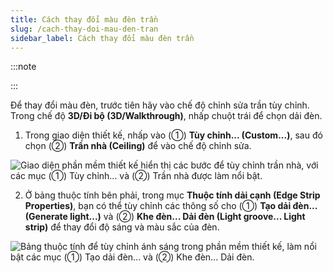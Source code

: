 ```yaml
---
title: Cách thay đổi màu đèn trần
slug: /cach-thay-doi-mau-den-tran
sidebar_label: Cách thay đổi màu đèn trần
---
```


:::note

:::

Để thay đổi màu đèn, trước tiên hãy vào chế độ chỉnh sửa trần tùy chỉnh. Trong chế độ **3D/Đi bộ (3D/Walkthrough)**, nhấp chuột trái để chọn dải đèn.

1. Trong giao diện thiết kế, nhấp vào (①) **Tùy chỉnh... (Custom...)**, sau đó chọn (②) **Trần nhà (Ceiling)** để vào chế độ chỉnh sửa.

![Giao diện phần mềm thiết kế hiển thị các bước để tùy chỉnh trần nhà, với các mục (①) Tùy chỉnh... và (②) Trần nhà được làm nổi bật.](https://storage.googleapis.com/jegavn_kb/image_jegavn/188.1.png)

2. Ở bảng thuộc tính bên phải, trong mục **Thuộc tính dải cạnh (Edge Strip Properties)**, bạn có thể tùy chỉnh các thông số cho (①) **Tạo dải đèn... (Generate light...)** và (②) **Khe đèn... Dải đèn (Light groove... Light strip)** để thay đổi độ sáng và màu sắc của đèn.

![Bảng thuộc tính để tùy chỉnh ánh sáng trong phần mềm thiết kế, làm nổi bật các mục (①) Tạo dải đèn... và (②) Khe đèn... Dải đèn.](https://storage.googleapis.com/jegavn_kb/image_jegavn/188.2.png)